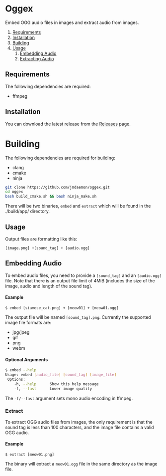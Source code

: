 # Oggex
Embed OGG audio files in images and extract audio from images.

1. [Requirements](#Requirements)
2. [Installation](#Installation)
3. [Building](#Building)
2. [Usage](#Usage)
    1. [Embedding Audio](#Embedding%20Audio)
    2. [Extracting Audio](#Extract)


## Requirements 
The following dependencies are required:
- ffmpeg

## Installation
You can download the latest release from the [Releases](https://github.com/jmdaemon/oggex/releases/latest/download/oggex-1.0.tar.gz) page.

# Building
The following dependencies are required for building:
- clang
- cmake
- ninja

``` bash
git clone https://github.com/jmdaemon/oggex.git 
cd oggex
bash build_cmake.sh && bash ninja_make.sh
```

There will be two binaries, `embed` and `extract` which will be found in the ./build/app/ directory.

## Usage

Output files are formatting like this:

`[image.png] +[sound_tag] + [audio.ogg]`

## Embedding Audio

To embed audio files, you need to provide a `[sound_tag]` and an `[audio.ogg]` file.
Note that there is an output file limit of 4MiB (includes the size of the image, audio and length of the sound tag).

#### Example

`$ embed [siamese_cat.png] + [meow01] + [meow01.ogg]`

The output file will be named `[sound_tag].png`. Currently the supported image file formats are:
- jpg/jpeg
- gif
- png
- webm

#### Optional Arguments 
``` bash
$ embed --help
Usage: embed [audio_file] [sound_tag] [image_file]
 Options:
 	-h, --help		Show this help message
 	-f, --fast		Lower image quality
```
The `-f/--fast` argument sets mono audio encoding in ffmpeg.

### Extract
To extract OGG audio files from images, the only requirement is 
that the sound tag is less than 100 characters, and the image file contains a valid OGG audio.

#### Example

`$ extract [meow01.png]`

The binary will extract a `meow01.ogg` file in the same directory as the image file. 
